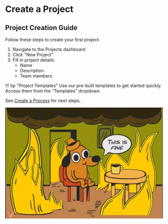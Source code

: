 # Create a Project

## Project Creation Guide

Follow these steps to create your first project:

1. Navigate to the Projects dashboard
2. Click "New Project"
3. Fill in project details:
    - Name
    - Description
    - Team members

!!! tip "Project Templates"
    Use our pre-built templates to get started quickly. Access them from the "Templates" dropdown.

See [Create a Process](create-process.md) for next steps.

![Sample Image](../images/this-is-fine.jpg)
